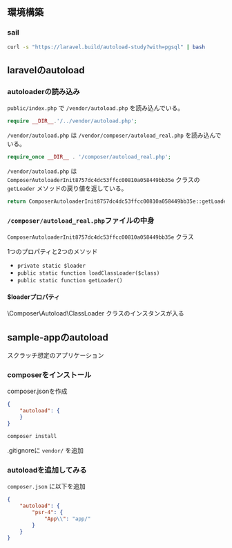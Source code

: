 ## 環境構築

### sail

```bash
curl -s "https://laravel.build/autoload-study?with=pgsql" | bash
```

## laravelのautoload

### autoloaderの読み込み

`public/index.php` で `/vendor/autoload.php` を読み込んでいる。

```php
require __DIR__.'/../vendor/autoload.php';
``` 

`/vendor/autoload.php` は `/vendor/composer/autoload_real.php` を読み込んでいる。

```php
require_once __DIR__ . '/composer/autoload_real.php';
```

`/vendor/autoload.php` は `ComposerAutoloaderInit8757dc4dc53ffcc00810a058449bb35e` クラスの `getLoader` メソッドの戻り値を返している。

```php
return ComposerAutoloaderInit8757dc4dc53ffcc00810a058449bb35e::getLoader();
```

### `/composer/autoload_real.php`ファイルの中身

`ComposerAutoloaderInit8757dc4dc53ffcc00810a058449bb35e` クラス

1つのプロパティと2つのメソッド
- `private static $loader`
- `public static function loadClassLoader($class)`
- `public static function getLoader()`

#### $loaderプロパティ
\Composer\Autoload\ClassLoader クラスのインスタンスが入る



## sample-appのautoload

スクラッチ想定のアプリケーション

### composerをインストール

composer.jsonを作成
```json
{
    "autoload": {
    }
}
```

```bash
composer install
```

.gitignoreに `vendor/` を追加

### autoloadを追加してみる

`composer.json` に以下を追加

```json
{
    "autoload": {
        "psr-4": {
            "App\\": "app/"
        }
    }
}
```




